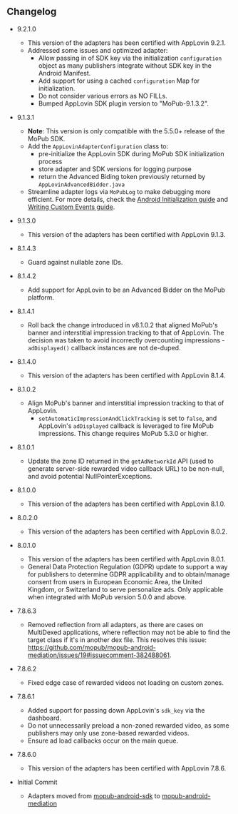 ## Changelog
  * 9.2.1.0
     * This version of the adapters has been certified with AppLovin 9.2.1.
     * Addressed some issues and optimized adapter:
         * Allow passing in of SDK key via the initialization `configuration` object as many publishers integrate without SDK key in the Android Manifest.
         * Add support for using a cached `configuration` Map for initialization.
         * Do not consider various errors as NO FILLs.
         * Bumped AppLovin SDK plugin version to "MoPub-9.1.3.2".

  * 9.1.3.1
    * **Note**: This version is only compatible with the 5.5.0+ release of the MoPub SDK.
    * Add the `AppLovinAdapterConfiguration` class to: 
         * pre-initialize the AppLovin SDK during MoPub SDK initialization process
         * store adapter and SDK versions for logging purpose
         * return the Advanced Biding token previously returned by `AppLovinAdvancedBidder.java`
    * Streamline adapter logs via `MoPubLog` to make debugging more efficient. For more details, check the [Android Initialization guide](https://developers.mopub.com/docs/android/initialization/) and [Writing Custom Events guide](https://developers.mopub.com/docs/android/custom-events/).

  * 9.1.3.0
    * This version of the adapters has been certified with AppLovin 9.1.3.

  * 8.1.4.3
    * Guard against nullable zone IDs. 

  * 8.1.4.2
    * Add support for AppLovin to be an Advanced Bidder on the MoPub platform.

  * 8.1.4.1
    * Roll back the change introduced in v8.1.0.2 that aligned MoPub's banner and interstitial impression tracking to that of AppLovin. The decision was taken to avoid incorrectly overcounting impressions - `adDisplayed()` callback instances are not de-duped.

  * 8.1.4.0
    * This version of the adapters has been certified with AppLovin 8.1.4.

  * 8.1.0.2
    * Align MoPub's banner and interstitial impression tracking to that of AppLovin.
        * `setAutomaticImpressionAndClickTracking` is set to `false`, and AppLovin's `adDisplayed` callback is leveraged to fire MoPub impressions. This change requires MoPub 5.3.0 or higher.

  * 8.1.0.1
    * Update the zone ID returned in the `getAdNetworkId` API (used to generate server-side rewarded video callback URL) to be non-null, and avoid potential NullPointerExceptions.

  * 8.1.0.0
    * This version of the adapters has been certified with AppLovin 8.1.0.

  * 8.0.2.0
    * This version of the adapters has been certified with AppLovin 8.0.2.

  * 8.0.1.0
    * This version of the adapters has been certified with AppLovin 8.0.1.
    * General Data Protection Regulation (GDPR) update to support a way for publishers to determine GDPR applicability and to obtain/manage consent from users in European Economic Area, the United Kingdom, or Switzerland to serve personalize ads. Only applicable when integrated with MoPub version 5.0.0 and above.
  * 7.8.6.3
    * Removed reflection from all adapters, as there are cases on MultiDexed applications, where reflection may not be able to find the target class if it's in another dex file. This resolves this issue: https://github.com/mopub/mopub-android-mediation/issues/19#issuecomment-382488061.
  * 7.8.6.2
    * Fixed edge case of rewarded videos not loading on custom zones.
  * 7.8.6.1
    * Added support for passing down AppLovin's `sdk_key` via the dashboard.
    * Do not unnecessarily preload a non-zoned rewarded video, as some publishers may only use zone-based rewarded videos.
    * Ensure ad load callbacks occur on the main queue.

  * 7.8.6.0
    * This version of the adapters has been certified with AppLovin 7.8.6.
	
  * Initial Commit
  	* Adapters moved from [mopub-android-sdk](https://github.com/mopub/mopub-android-sdk) to [mopub-android-mediation](https://github.com/mopub/mopub-android-mediation/)
